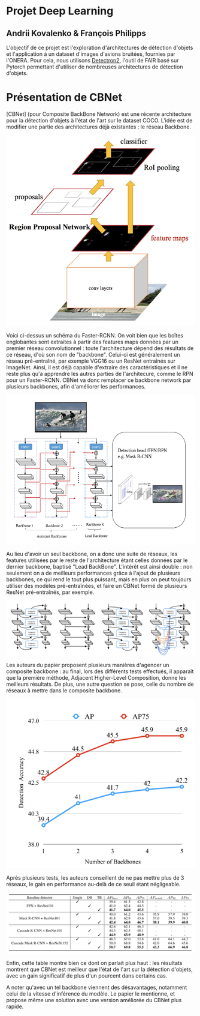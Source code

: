 # Projet Deep Learning
## Andrii Kovalenko & François Philipps

L'objectif de ce projet est l'exploration d'architectures de détection d'objets et l'application à un dataset d'images d'avions bruitées, fournies par l'ONERA.
Pour cela, nous utilisons [Detectron2](https://github.com/facebookresearch/detectron2), l'outil de FAIR basé sur Pytorch permettant d'utiliser de nombreuses architectures de détection d'objets.

# Présentation de CBNet

[CBNet] (pour Composite BackBone Network) est une récente architecture pour la détection d'objets à l'état de l'art sur le dataset COCO. L'idée est de modifier une partie des architectures déjà existantes : le réseau Backbone.

![alt text](https://raw.githubusercontent.com/triboolet/ProjetDL/master/images/faster_rcnn.png "Faster RCNN")

Voici ci-dessus un schéma du Faster-RCNN. On voit bien que les boîtes englobantes sont extraites à partir des features maps données par un premier réseau convolutionnel : toute l'architecture dépend des résultats de ce réseau, d'où son nom de "backbone". Celui-ci est généralement un réseau pré-entraîné, par exemple VGG16 ou un ResNet entraînés sur ImageNet. Ainsi, il est déjà capable d'extraire des caractéristiques et il ne reste plus qu'à apprendre les autres parties de l'architecure, comme le RPN pour un Faster-RCNN.
CBNet va donc remplacer ce backbone network par plusieurs backbones, afin d'améliorer les performances.

![alt text](https://raw.githubusercontent.com/triboolet/ProjetDL/master/images/cbnet.png "CBNet")

Au lieu d'avoir un seul backbone, on a donc une suite de réseaux, les features utilisées par le reste de l'architecture étant celles données par le dernier backbone, baptisé "Lead BackBone". L'intérêt est ainsi double : non seulement on a de meilleurs performances grâce à l'ajout de plusieurs backbones, ce qui rend le tout plus puissant, mais en plus on peut toujours utiliser des modèles pré-entraînées, et faire un CBNet formé de plusieurs ResNet pré-entraînés, par exemple.

![alt text](https://raw.githubusercontent.com/triboolet/ProjetDL/master/images/cbnet_archs.png "archs")

Les auteurs du papier proposent plusieurs manières d'agencer un composite backbone : au final, lors des différents tests effectués, il apparaît que la première méthode, Adjacent Higher-Level Composition, donne les meilleurs résultats. De plus, une autre question se pose, celle du nombre de réseaux à mettre dans le composite backbone. 

![alt text](https://raw.githubusercontent.com/triboolet/ProjetDL/master/images/cbnet_numbers.png "numbers")

Après plusieurs tests, les auteurs conseillent de ne pas mettre plus de 3 réseaux, le gain en performance au-delà de ce seuil étant négligeable. 

![alt text](https://raw.githubusercontent.com/triboolet/ProjetDL/master/images/cbnet_results.png "results")

Enfin, cette table montre bien ce dont on parlait plus haut : les résultats montrent que CBNet est meilleur que l'état de l'art sur la détection d'objets, avec un gain significatif de plus d'un pourcent dans certains cas.

A noter qu'avec un tel backbone viennent des désavantages, notamment celui de la vitesse d'inférence du modèle. Le papier le mentionne, et propose même une solution avec une version améliorée du CBNet plus rapide.
